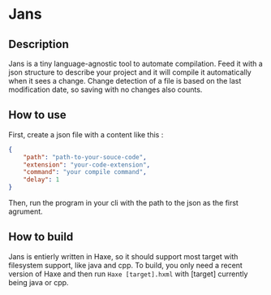 # Jans


## Description

Jans is a tiny language-agnostic tool to automate compilation. Feed it with a json structure to describe your project and it will compile it automatically when it sees a change. Change detection of a file is based on the last modification date, so saving with no changes also counts.

## How to use

First, create a json file with a content like this :

```json
{
    "path": "path-to-your-souce-code",
    "extension": "your-code-extension",
    "command": "your compile command",
    "delay": 1
}
```

Then, run the program in your cli with the path to the json as the first agrument.

## How to build

Jans is entierly written in Haxe, so it should support most target with filesystem support, like java and cpp. To build, you only need a recent version of Haxe and then run `Haxe [target].hxml` with [target] currently being java or cpp.